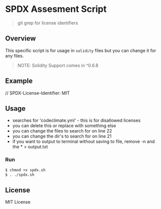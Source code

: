 # SPDX Assesment Script

> git grep for license identifiers 

## Overview
This specific script is for usage in `solidity` files but you can change it for any files.

> NOTE: Solidity Support comes in ^0.6.8

## Example 

// SPDX-License-Identifier: MIT

## Usage
-  searches for 'codeclimate.yml' - this is for disallowed licenses  
-  you can delete this or replace with something else
-  you can change the files to search for on line 22
-  you can change the dir's to search for on line 21
-  if you want to output to terminal without saving to file, remove -n and the * > output.txt

### Run
```bash
$ chmod +x spdx.sh
$ . ./spdx.sh
```
## License 
MIT License
